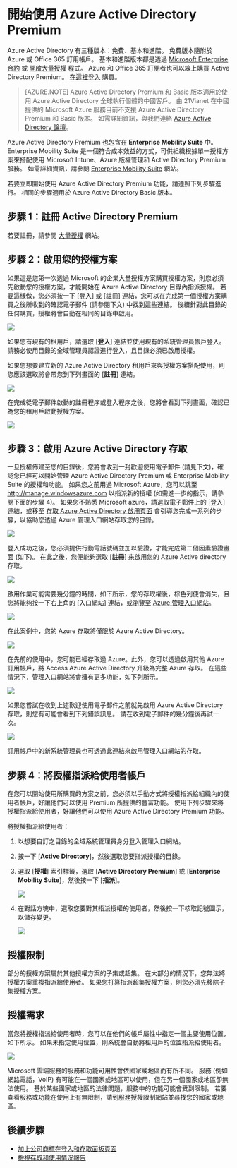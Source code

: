<properties
    pageTitle="開始使用 Azure Active Directory Premium"
    description="說明如何註冊 Azure Active Directory Premium Edition 的主題。"
    services="active-directory"
    documentationCenter=""
    authors="markusvi"
    manager="stevenpo" 
    editor=""/>

<tags
    ms.service="active-directory"
    ms.workload="infrastructure-services"
    ms.tgt_pltfrm="na"
    ms.devlang="na"
    ms.topic="get-started-article"
    ms.date="10/30/2015"
    ms.author="markvi"/>


# 開始使用 Azure Active Directory Premium

Azure Active Directory 有三種版本：免費、基本和進階。 免費版本隨附於 Azure 或 Office 365 訂用帳戶。 基本和進階版本都是透過 [Microsoft Enterprise 合約](https://www.microsoft.com/en-us/licensing/licensing-programs/enterprise.aspx) 或 [開啟大量授權](https://www.microsoft.com/en-us/licensing/licensing-programs/open-license.aspx) 程式。 Azure 和 Office 365 訂閱者也可以線上購買 Active Directory Premium。 [在這裡登入](https://portal.office.com/Commerce/Catalog.aspx) 購買。
> [AZURE.NOTE]
Azure Active Directory Premium 和 Basic 版本適用於使用 Azure Active Directory 全球執行個體的中國客戶。 由 21Vianet 在中國提供的 Microsoft Azure 服務目前不支援 Azure Active Directory Premium 和 Basic 版本。 如需詳細資訊，與我們連絡 [Azure Active Directory 論壇](http://feedback.azure.com/forums/169401-azure-active-directory)。

Azure Active Directory Premium 也包含在 **Enterprise Mobility Suite** 中。 Enterprise Mobility Suite 是一個符合成本效益的方式，可供組織根據單一授權方案來搭配使用 Microsoft Intune、Azure 版權管理和 Active Directory Premium 服務。 如需詳細資訊，請參閱 [Enterprise Mobility Suite](https://www.microsoft.com/en-us/server-cloud/enterprise-mobility/overview.aspx) 網站。

若要立即開始使用 Azure Active Directory Premium 功能，請遵照下列步驟進行。 相同的步驟適用於 Azure Active Directory Basic 版本。

## 步驟 1：註冊 Active Directory Premium

若要註冊，請參閱 [大量授權](http://www.microsoft.com/en-us/licensing/how-to-buy/how-to-buy.aspx) 網站。

## 步驟 2：啟用您的授權方案

如果這是您第一次透過 Microsoft 的企業大量授權方案購買授權方案，則您必須先啟動您的授權方案，才能開始在 Azure Active Directory 目錄內指派授權。 若要這樣做，您必須按一下 [登入] 或 [註冊] 連結，您可以在完成第一個授權方案購買之後所收到的確認電子郵件 (請參閱下文) 中找到這些連結。 後續針對此目錄的任何購買，授權將會自動在相同的目錄中啟用。

![][1]

如果您有現有的租用戶，請選取 [**登入**] 連結並使用現有的系統管理員帳戶登入。 請務必使用目錄的全域管理員認證進行登入，且目錄必須已啟用授權。

如果您想要建立新的 Azure Active Directory 租用戶來與授權方案搭配使用，則您應該選取將會帶您到下列畫面的 [**註冊**] 連結。

![][2]

在完成從電子郵件啟動的註冊程序或登入程序之後，您將會看到下列畫面，確認已為您的租用戶啟動授權方案。

![][3]

## 步驟 3：啟用 Azure Active Directory 存取

一旦授權佈建至您的目錄後，您將會收到一封歡迎使用電子郵件 (請見下文)，確認您已經可以開始管理 Azure Active Directory Premium 或 Enterprise Mobility Suite 的授權和功能。 如果您之前用過 Microsoft Azure，您可以跳至 http://manage.windowsazure.com 以指派新的授權 (如需進一步的指示，請參閱下面的步驟 4)。 如果您不熟悉 Microsoft azure，請選取電子郵件上的 [登入] 連結，或移至 [存取 Azure Active Directory 啟用頁面](https://account.windowsazure.com/signup?offer=MS-AZR-0110P) 會引導您完成一系列的步驟，以協助您透過 Azure 管理入口網站存取您的目錄。

![][4]

登入成功之後，您必須提供行動電話號碼並加以驗證，才能完成第二個因素驗證畫面 (如下)。 在此之後，您便能夠選取 [**註冊**] 來啟用您的 Azure Active directory 存取。

![][5]

啟用作業可能需要幾分鐘的時間，如下所示，您的存取權後，棕色列便會消失，且您將能夠按一下右上角的 [入口網站] 連結，或瀏覽至 [Azure 管理入口網站](http://manage.windowsazure.com)。

![][6]

在此案例中，您的 Azure 存取將僅限於 Azure Active Directory。

![][7]

在先前的使用中，您可能已經存取過 Azure。此外，您可以透過啟用其他 Azure 訂用帳戶，將 Access Azure Active Directory 升級為完整 Azure 存取。 在這些情況下，管理入口網站將會擁有更多功能，如下列所示。

![][8]

如果您嘗試在收到上述歡迎使用電子郵件之前就先啟用 Azure Active Directory 存取，則您有可能會看到下列錯誤訊息。 請在收到電子郵件的幾分鐘後再試一次。

![][9]

訂用帳戶中的新系統管理員也可透過此連結來啟用管理入口網站的存取。

## 步驟 4：將授權指派給使用者帳戶

在您可以開始使用所購買的方案之前，您必須以手動方式將授權指派給組織內的使用者帳戶，好讓他們可以使用 Premium 所提供的豐富功能。 使用下列步驟來將授權指派給使用者，好讓他們可以使用 Azure Active Directory Premium 功能。

將授權指派給使用者：

1. 以想要自訂之目錄的全域系統管理員身分登入管理入口網站。
2. 按一下 [**Active Directory**]，然後選取您要指派授權的目錄。
3. 選取 [**授權**] 索引標籤，選取 [**Active Directory Premium**] 或 [**Enterprise Mobility Suite**]，然後按一下 [**指派**]。

    ![][10]

4. 在對話方塊中，選取您要對其指派授權的使用者，然後按一下核取記號圖示，以儲存變更。

    ![][11]

## 授權限制

部分的授權方案屬於其他授權方案的子集或超集。 在大部分的情況下，您無法將授權方案重複指派給使用者。 如果您打算指派超集授權方案，則您必須先移除子集授權方案。

## 授權需求

當您將授權指派給使用者時，您可以在他們的帳戶屬性中指定一個主要使用位置，如下所示。 如果未指定使用位置，則系統會自動將租用戶的位置指派給使用者。

![][12]

Microsoft 雲端服務的服務和功能可用性會依國家或地區而有所不同。 服務 (例如網路電話，VoIP) 有可能在一個國家或地區可以使用，但在另一個國家或地區卻無法使用。 基於某些國家或地區的法律問題，服務中的功能可能會受到限制。 若要查看服務或功能在使用上有無限制，請到服務授權限制網站並尋找您的國家或地區。

## 後續步驟

- [加上公司商標在登入和存取面板頁面](active-directory-add-company-branding.md)
- [檢視存取和使用情況報告](active-directory-view-access-usage-reports.md)



[1]: ./media/active-directory-get-started-premium/MOLSEmail.png 
[2]: ./media/active-directory-get-started-premium/MOLSAccountProfile.png 
[3]: ./media/active-directory-get-started-premium/MOLSThankYou.png 
[4]: ./media/active-directory-get-started-premium/AADEmail.png 
[5]: ./media/active-directory-get-started-premium/SignUppage.png 
[6]: ./media/active-directory-get-started-premium/Subscriptionspage.png 
[7]: ./media/active-directory-get-started-premium/Premiuminportal.png 
[8]: ./media/active-directory-get-started-premium/Premiuminportal_large.png 
[9]: ./media/active-directory-get-started-premium/Signuppage_oops.png 
[10]: ./media/active-directory-get-started-premium/contosolicenseplan.png 
[11]: ./media/active-directory-get-started-premium/Assignlicensespicker.png 
[12]: ./media/active-directory-get-started-premium/Usagelocation.png 

